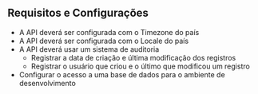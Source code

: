 ## Requisitos e Configurações

- A API deverá ser configurada com o Timezone do país
- A API deverá ser configurada com o Locale do país
- A API deverá usar um sistema de auditoria
    - Registrar a data de criação e última modificação dos registros
    - Registrar o usuário que criou e o último que modificou um registro
- Configurar o acesso a uma base de dados para o ambiente de desenvolvimento